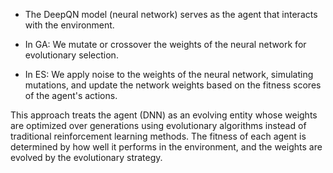 - The DeepQN model (neural network) serves as the agent that interacts with the environment.


- In GA: We mutate or crossover the weights of the neural network for evolutionary selection.


- In ES: We apply noise to the weights of the neural network, simulating mutations, and update the network weights based on the fitness scores of the agent's actions.

This approach treats the agent (DNN) as an evolving entity whose weights are optimized over generations using evolutionary algorithms instead of traditional reinforcement learning methods. The fitness of each agent is determined by how well it performs in the environment, and the weights are evolved by the evolutionary strategy.